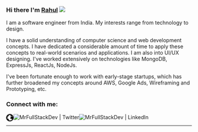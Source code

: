 ### Hi there I'm [Rahul](https://twitter.com/MrFullStackDev) <img src="https://media.giphy.com/media/hvRJCLFzcasrR4ia7z/giphy.gif" width="25px">

I am a software engineer from India. My interests range from technology to design.

I have a solid understanding of computer science and web development concepts. I have dedicated a considerable amount of time to apply these concepts to real-world scenarios and applications. I am also into UI/UX designing. I've worked extensively on technologies like MongoDB, ExpressJs, ReactJs, NodeJs.

I've been fortunate enough to work with early-stage startups, which has further broadened my concepts around AWS, Google Ads, Wireframing and Prototyping, etc.

### Connect with me:

[<img align="left" alt="rahul09.me" height="20" src="https://raw.githubusercontent.com/iconic/open-iconic/master/svg/globe.svg" />][website]
[<img align="left" alt="MrFullStackDev | Twitter" height="20" src="https://cdn.jsdelivr.net/npm/simple-icons@v3/icons/twitter.svg" />][twitter]
[<img align="left" alt="MrFullStackDev | LinkedIn" height="20" src="https://cdn.jsdelivr.net/npm/simple-icons@v3/icons/linkedin.svg" />][linkedin]

<br />

---

[website]: https://rahulkr.now.sh/
[twitter]: https://twitter.com/MrFullStackDev
[linkedin]: https://linkedin.com/in/MrFullStackDev

